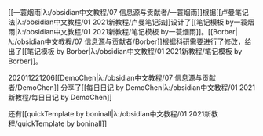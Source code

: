 [[一蓑烟雨|λ:/obsidian中文教程/07 信息源与贡献者/一蓑烟雨]]根据[[卢曼笔记法|λ:/obsidian中文教程/01 2021新教程/卢曼笔记法]]设计了[[笔记模板 by一蓑烟雨|λ:/obsidian中文教程/01 2021新教程/笔记模板 by一蓑烟雨]]。[[Borber|λ:/obsidian中文教程/07 信息源与贡献者/Borber]]根据科研需要进行了修改，给出了[[笔记模板 by Borber|λ:/obsidian中文教程/01 2021新教程/笔记模板 by Borber]]。

202011221206[[DemoChen|λ:/obsidian中文教程/07 信息源与贡献者/DemoChen]] 分享了[[每日日记 by DemoChen|λ:/obsidian中文教程/01 2021新教程/每日日记 by DemoChen]]

还有[[quickTemplate by boninall|λ:/obsidian中文教程/01 2021新教程/quickTemplate by boninall]]